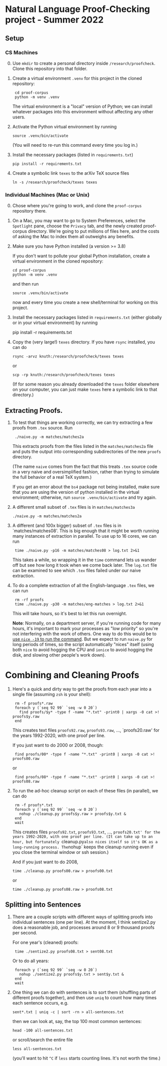 # Natural Language Proof-Checking project - Summer 2022

## Setup

### CS Machines

0.  Use `mkdir` to create a personal directory inside `/research/proofcheck`. Clone this repository into that folder.

1.  Create a virtual environment `.venv` for this project in the cloned repository:

         cd proof-corpus
         python -m venv .venv

    The virtual environment is a "local" version of Python; we can install whatever packages
    into this environment without affecting any other users.

2.  Activate the Python virtual environment by running

        source .venv/bin/activate

    (You will need to re-run this command every time you log in.)

3.  Install the necessary packages (listed in `requirements.txt`)

        pip install -r requirements.txt

4.  Create a symbolic link `texes` to the arXiv TeX source files

        ln -s /research/proofcheck/texes texes

### Individual Machines (Mac or Unix)

0.  Chose where you're going to work, and clone the `proof-corpus` repository there.

1.  On a Mac, you may want to go to System Preferences, select the `Spotlight` pane, choose the `Privacy` tab, and the
    newly created proof-corpus directory. We're going to put millions of files here, and the costs of asking the Mac to
    index them all outweighs any benefits.

2.  Make sure you have Python installed (a version >= 3.8)

    If you don't want to pollute your global Python installation, create a virtual environment
    in the cloned repository:

        cd proof-corpus
        python -m venv .venv

    and then run

        source .venv/bin/activate

    now and every time you create a new shell/terminal for working on this project.

3.  Install the necessary packages listed in `requirements.txt` (either globally or in your virtual environment) by running

    pip install -r requirements.txt

4.  Copy the (very large!) `texes` directory. If you have `rsync` installed, you can do

        rsync -arvz knuth:/research/proofcheck/texes texes

    or

        scp -rp knuth:/research/proofcheck/texes texes

    (If for some reason you already downloaded the `texes` folder elsewhere on your computer,
    you can just make `texes` here a symbolic link to that directory.)

## Extracting Proofs.

1.  To test that things are working correctly, we can try extracting a few proofs from `.tex` source. Run

         ./naive.py -m matches/matches2a

    This extracts proofs from the files listed in the `matches/matches2a` file and puts the output into corresponding
    subdirectories of the new `proofs` directory.

    (The name `naive` comes from the fact that this treats `.tex` source code in a very naive and oversimplified
    fashion, rather than trying to simulate the full behavior of a real TeX system.)

    If you get an error about the `bs4` package not being installed, make sure that you are using the
    version of python installed in the virtual environment; otherwise, run `source .venv/bin/activate`
    and try again.

2.  A different small subset of `.tex` files is in `matches/matches3a`

        ./naive.py -m matches/matches2a

3.  A different (and 100x bigger) subset of `.tex` files is in `matches/matches08'. This is big enough that it might be worth running many instances of extraction in parallel. To use up to 16 cores, we can run

         time ./naive.py -p16 -m matches/matches08 > log.txt 2>&1

    This takes a while, so wrapping it in the `time` command lets us wander off but
    see how long it took when we come back later. The `log.txt` file can be examined to see which
    `.tex` files failed under our naive extraction.

4.  To do a complete extraction of all the English-language `.tex` files, we can run

         rm -rf proofs
         time ./naive.py -p30 -m matches/eng-matches > log.txt 2>&1

    This will take hours, so it's best to let this run overnight.

    **Note**: Normally, on a department server, if you're running code for many hours, it's important to mark your
    processes as "low priority"
    so you're not interfering with the work of others. One way to do this would be
    to [use `nice -19` to run the command](https://www.cs.hmc.edu/twiki/bin/view/QREF/LongJobs).
    But we expect to run `naive.py` for long periods of times, so the script
    automatically "nices" itself (using both `nice` to avoid hogging the CPU and `ionice` to avoid hogging the disk,
    and slowing other people's work down).

# Combining and Cleaning Proofs

1.  Here's a quick and dirty way to get the proofs from each year into a single file (assuming `zsh` is your shell):

         rm -f proofs*.raw
         foreach y (`seq 92 99` `seq -w 0 20`)
           find proofs/$y* -type f -name "*.txt" -print0 | xargs -0 cat >! proofs$y.raw
         end

    This creates text files `proofs92.raw`, `proofs93.raw`, ..., `proofs20.raw' for the years 1992-2020,
    with one proof per line.

    If you just want to do 2000 or 2008, though:

         find proofs/00* -type f -name "*.txt" -print0 | xargs -0 cat >! proofs00.raw

    or

         find proofs/08* -type f -name "*.txt" -print0 | xargs -0 cat >! proofs08.raw

2.  To run the ad-hoc cleanup script on each of these files (in parallel), we can do

         rm -f proofs*.txt
         foreach y (`seq 92 99` `seq -w 0 20`)
           nohup ./cleanup.py proofs$y.raw > proofs$y.txt &
         end
         wait

    This creates files `proofs92.txt`, `proofs93.txt`, ..., `proofs20.txt' for the years 1992-2020, with one proof per line. (It can take up to an hour, but fortunately `cleanup.py`also nices itself so it's OK as a long-running process. The`nohup` keeps the cleanup running even if you close the terminal window or ssh session.)

    And if you just want to do 2008,

        time ./cleanup.py proofs00.raw > proofs00.txt

    or

        time ./cleanup.py proofs08.raw > proofs08.txt

## Splitting into Sentences

1.  There are a couple scripts with different ways of splitting proofs into individual sentences
    (one per line). At the moment, I think sentize2.py does a reasonable job, and processes around 8 or 9 thousand
    proofs per second.

    For one year's (cleaned) proofs:

         time ./sentize2.py proofs08.txt > sent08.txt

    Or to do all years:

         foreach y (`seq 92 99` `seq -w 0 20`)
           nohup ./sentize2.py proofs$y.txt > sent$y.txt &
         end
         wait

2.  One thing we can do with sentences is to sort them (shuffling parts of different proofs together),
    and then use `uniq` to count how many times each sentence occurs, e.g.

        sent*.txt | uniq -c | sort -rn > all-sentences.txt

    then we can look at, say, the top 100 most common sentences:

        head -100 all-sentences.txt

    or scroll/search the entire file

        less all-sentences.txt

    (you'll want to hit `^C` if `less` starts counting lines. It's not worth the time.)

